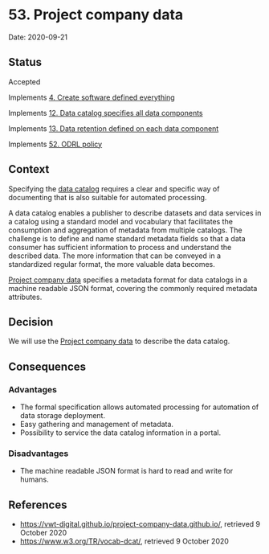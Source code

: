 # 53. Project company data

Date: 2020-09-21

## Status

Accepted

Implements [4. Create software defined everything](0004-create-software-defined-everything.md)

Implements [12. Data catalog specifies all data components](0012-data-catalog-specifies-all-data-components.md)

Implements [13. Data retention defined on each data component](0013-data-retention-defined-on-each-data-component.md)

Implements [52. ODRL policy](0052-odrl-policy.md)

## Context

Specifying the [data catalog](0012-data-catalog-specifies-all-data-components.md) requires a clear and specific way of documenting that is also suitable for automated processing.

A data catalog enables a publisher to describe datasets and data services in a catalog using a standard model and vocabulary that facilitates the consumption and aggregation of metadata from multiple catalogs. The challenge is to define and name standard metadata fields so that a data consumer has sufficient information to process and understand the described data. The more information that can be conveyed in a standardized regular format, the more valuable data becomes.

[Project company data](https://vwt-digital.github.io/project-company-data.github.io/) specifies a metadata format for data catalogs in a machine readable JSON format, covering the commonly required metadata attributes.

## Decision

We will use the [Project company data](https://vwt-digital.github.io/project-company-data.github.io/) to describe the data catalog.

## Consequences

### Advantages

* The formal specification allows automated processing for automation of data storage deployment.
* Easy gathering and management of metadata.
* Possibility to service the data catalog information in a portal.

### Disadvantages

* The machine readable JSON format is hard to read and write for humans.

## References

* https://vwt-digital.github.io/project-company-data.github.io/, retrieved 9 October 2020
* https://www.w3.org/TR/vocab-dcat/, retrieved 9 October 2020
